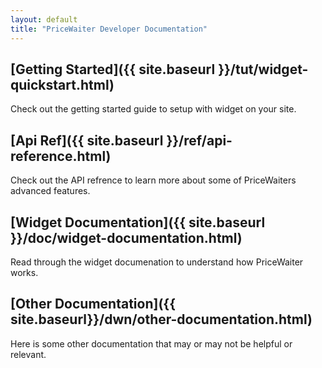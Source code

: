 ```yaml
---
layout: default
title: "PriceWaiter Developer Documentation"
---
```


## [Getting Started]({{ site.baseurl }}/tut/widget-quickstart.html)
Check out the getting started guide to setup with widget on your site.

## [Api Ref]({{ site.baseurl }}/ref/api-reference.html)
Check out the API refrence to learn more about some of PriceWaiters advanced features.

## [Widget Documentation]({{ site.baseurl }}/doc/widget-documentation.html)
Read through the widget documenation to understand how PriceWaiter works.

## [Other Documentation]({{ site.baseurl}}/dwn/other-documentation.html)
Here is some other documentation that may or may not be helpful or relevant.